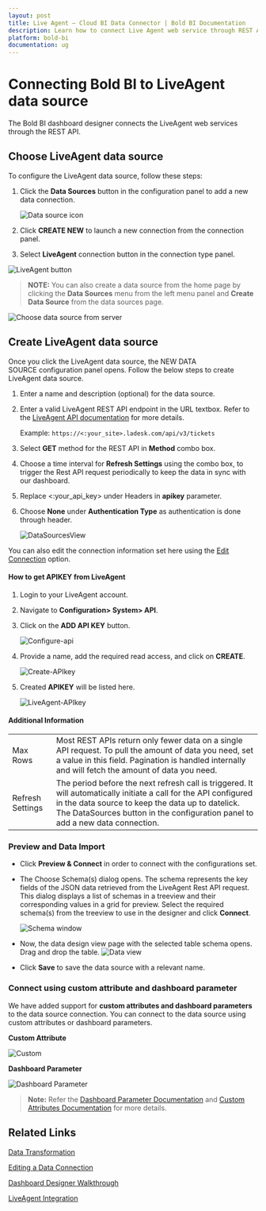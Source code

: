```yaml
---
layout: post
title: Live Agent – Cloud BI Data Connector | Bold BI Documentation
description: Learn how to connect Live Agent web service through REST API endpoint with Bold BI Cloud and create data source for dashboard configuration.
platform: bold-bi
documentation: ug
---
```


# Connecting Bold BI to LiveAgent data source
The Bold BI dashboard designer connects the LiveAgent web services through the REST API.

## Choose LiveAgent data source
  
  To configure the LiveAgent data source, follow these steps:
1. Click the **Data Sources** button in the configuration panel to add a new data connection.

   ![Data source icon](/static/assets/working-with-datasource/data-connectors/images/common/DataSourcesIcon.png)
   
2. Click **CREATE NEW** to launch a new connection from the connection panel.
  
3. Select **LiveAgent** connection button in the connection type panel.

  ![LiveAgent button](/static/assets/working-with-datasource/data-connectors/images/live-agent/liveagent_button.png)


 > **NOTE:** You can also create a data source from the home page by clicking the **Data Sources** menu from the left menu panel and **Create Data Source** from the data sources page.

   ![Choose data source from server](/static/assets/working-with-datasource/data-connectors/images/live-agent/LiveAgent-server.png)



## Create LiveAgent data source

Once you click the LiveAgent data source, the NEW DATA SOURCE configuration panel opens. Follow the below steps to create LiveAgent data source.

1. Enter a name and description (optional) for the data source.
2. Enter a valid LiveAgent REST API endpoint in the URL textbox. Refer to the [LiveAgent API documentation](https://www.ladesk.com/features/api/) for more details.

    Example: `https://<:your_site>.ladesk.com/api/v3/tickets`   

3. Select **GET** method for the REST API in **Method** combo box.
4. Choose a time interval for **Refresh Settings** using the combo box, to trigger the Rest API request periodically to keep the data in sync with our dashboard.  

5. Replace <:your_api_key> under Headers in **apikey** parameter.
6. Choose **None** under **Authentication Type** as authentication is done through header.

    ![DataSourcesView](/static/assets/working-with-datasource/data-connectors/images/live-agent/liveagent_panel.png)


You can also edit the connection information set here using the [Edit Connection](/working-with-data-sources/editing-a-data-connection/) option.

#### How to get APIKEY from LiveAgent
1. Login to your LiveAgent account.
2. Navigate to **Configuration> System> API**.
3. Click on the **ADD API KEY** button.

   ![Configure-api](/static/assets/working-with-datasource/data-connectors/images/live-agent/Configure-api.png)

4. Provide a name, add the required read access, and click on **CREATE**.

   ![Create-APIkey](/static/assets/working-with-datasource/data-connectors/images/live-agent/Create-APIkey.png)

5. Created **APIKEY** will be listed here.

    ![LiveAgent-APIkey](/static/assets/working-with-datasource/data-connectors/images/live-agent/APIkey.png)
 

#### Additional Information
<table width="600">
<tr>
<td>
Max Rows
</td>
<td>
Most REST APIs return only fewer data on a single API request. To pull the amount of data you need, set a value in this field.  
Pagination is handled internally and will fetch the amount of data you need.
</td>
</tr>
<tr>
<td>
Refresh Settings
</td>
<td>
The period before the next refresh call is triggered. It will automatically initiate a call for the API configured in the data source to keep the data up to datelick. The DataSources button in the configuration panel to add a new data connection.
</td>
</tr>
</table>

### Preview and Data Import

* Click **Preview & Connect** in order to connect with the configurations set.
* The Choose Schema(s) dialog opens. The schema represents the key fields of the JSON data retrieved from the LiveAgent Rest API request. This dialog displays a list of schemas in a treeview and their corresponding values in a grid for preview. Select the required schema(s) from the treeview to use in the designer and click **Connect**.

   ![Schema window](/static/assets/working-with-datasource/data-connectors/images/live-agent/asknicelyschemawindow.png)

* Now, the data design view page with the selected table schema opens. Drag and drop the table.
    ![Data view](/static/assets/working-with-datasource/data-connectors/images/live-agent/dataview_asknicely.png)

* Click **Save** to save the data source with a relevant name.

### Connect using custom attribute and dashboard parameter

We have added support for **custom attributes and dashboard parameters** to the data source connection. You can connect to the data source using custom attributes or dashboard parameters.

**Custom Attribute**

![Custom](/static/assets/working-with-datasource/data-connectors/images/live-agent/Custom.png)

**Dashboard Parameter**

![Dashboard Parameter](/static/assets/working-with-datasource/data-connectors/images/live-agent/Dashboardparameter.png)

>**Note:** Refer the [Dashboard Parameter Documentation](https://help.boldbi.com/working-with-data-sources/dashboard-parameter/) and [Custom Attributes Documentation](https://help.boldbi.com/working-with-data-sources/configuring-custom-attribute/) for more details.

## Related Links

[Data Transformation](/working-with-data-sources/data-modeling/joining-table/)

[Editing a Data Connection](/working-with-data-sources/editing-a-data-connection/)   

[Dashboard Designer Walkthrough](/getting-started/creating-dashboard/)

[LiveAgent Integration](https://www.boldbi.com/integrations/liveagent?utm_source=syncfusion&utm_medium=documentation&utm_campaign=boldbiliveagentintegration)

  







  
































